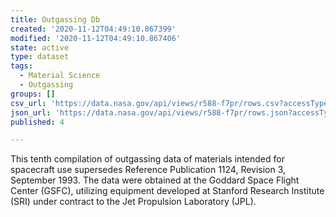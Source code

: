 ```yaml
---
title: Outgassing Db
created: '2020-11-12T04:49:10.867399'
modified: '2020-11-12T04:49:10.867406'
state: active
type: dataset
tags:
  - Material Science
  - Outgassing
groups: []
csv_url: 'https://data.nasa.gov/api/views/r588-f7pr/rows.csv?accessType=DOWNLOAD'
json_url: 'https://data.nasa.gov/api/views/r588-f7pr/rows.json?accessType=DOWNLOAD'
published: 4

---
```

This tenth compilation of outgassing data of materials intended for spacecraft use supersedes Reference Publication 1124, Revision 3, September 1993. The data were obtained at the Goddard Space Flight Center (GSFC), utilizing equipment developed at Stanford Research Institute (SRI) under contract to the Jet Propulsion Laboratory (JPL).
